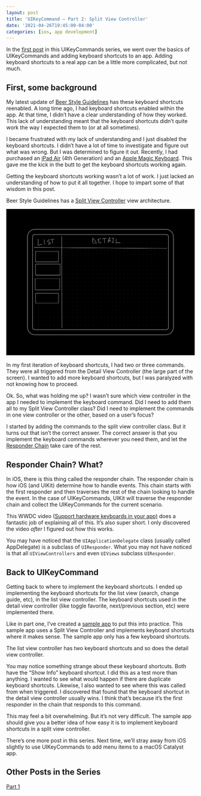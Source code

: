 ```yaml
---
layout: post
title: 'UIKeyCommand — Part 2: Split View Controller'
date: '2021-04-26T19:45:00-04:00'
categories: [ios, app development]
---
```


In the [first post](/2021/04/21/uikeycommand-part-1/) in this UIKeyCommands series, we went over the basics of UIKeyCommands and adding keyboard shortcuts to an app. Adding keyboard shortcuts to a real app can be a little more complicated, but not much. 

## First, some background

My latest update of [Beer Style Guidelines](https://www.beerstyleguidelines.app) has these keyboard shortcuts reenabled. A long time ago, I had keyboard shortcuts enabled within the app. At that time, I didn’t have a clear understanding of how they worked. This lack of understanding meant that the keyboard shortcuts didn’t quite work the way I expected them to (or at all sometimes). 

I became frustrated with my lack of understanding and I just disabled the keyboard shortcuts. I didn’t have a lot of time to investigate and figure out what was wrong. But I was determined to figure it out. Recently, I had purchased an [iPad Air](https://www.apple.com/ipad-air/) (4th Generation) and an [Apple Magic Keyboard](https://www.apple.com/ipad-keyboards/). This gave me the kick in the butt to get the keyboard shortcuts working again. 

Getting the keyboard shortcuts working wasn’t a lot of work. I just lacked an understanding of how to put it all together. I hope to impart some of that wisdom in this post. 

Beer Style Guidelines has a [Split View Controller](https://developer.apple.com/documentation/uikit/uisplitviewcontroller) view architecture. 

![Split View Controller Wireframe](/public/images/2021-uikeycommand-2/wireframe.png)

In my first iteration of keyboard shortcuts, I had two or three commands. They were all triggered from the Detail View Controller (the large part of the screen). I wanted to add more keyboard shortcuts, but I was paralyzed with not knowing how to proceed.

Ok. So, what was holding me up? I wasn’t sure which view controller in the app I needed to implement the keyboard command. Did I need to add them all to my Split View Controller class? Did I need to implement the commands in one view controller or the other, based on a user’s focus? 

I started by adding the commands to the split view controller class. But it turns out that isn’t the correct answer. The correct answer is that you implement the keyboard commands wherever you need them, and let the [Responder Chain](https://developer.apple.com/documentation/uikit/touches_presses_and_gestures/using_responders_and_the_responder_chain_to_handle_events) take care of the rest.

## Responder Chain? What? 

In iOS, there is this thing called the responder chain. The responder chain is how iOS (and UIKit) determine how to handle events. This chain starts with the first responder and then traverses the rest of the chain looking to handle the event. In the case of UIKeyCommands, UIKit will traverse the responder chain and collect the UIKeyCommands for the current scenario. 

This WWDC video ([Support hardware keyboards in your app)](https://developer.apple.com/wwdc20/10109 "Support hardware keyboards in your app") does a fantastic job of explaining all of this. It’s also super short. I only discovered the video _after_ I figured out how this works. 

You may have noticed that the `UIApplicationDelegate` class (usually called AppDelegate) is a subclass of `UIResponder`. What you may not have noticed is that all `UIViewControllers` and even `UIViews` subclass `UIResponder`. 

## Back to UIKeyCommand
Getting back to where to implement the keyboard shortcuts. I ended up implementing the keyboard shortcuts for the list view (search, change guide, etc), in the list view controller. The keyboard shortcuts used in the detail view controller (like toggle favorite, next/previous section, etc) were implemented there. 

Like in part one, I’ve created a [sample app](https://github.com/rwgrier/UIKeyCommand-series/tree/part-2-splitview) to put this into practice. This sample app uses a Split View Controller and implements keyboard shortcuts where it makes sense. The sample app only has a few keyboard shortcuts. 

The list view controller has two keyboard shortcuts and so does the detail view controller. 

You may notice something strange about these keyboard shortcuts. Both have the “Show Info” keyboard shortcut. I did this as a test more than anything. I wanted to see what would happen if there are duplicate keyboard shortcuts. Likewise, I also wanted to see where this was called from when triggered. I discovered that found that the keyboard shortcut in the detail view controller usually wins. I think that’s because it’s the first responder in the chain that responds to this command.  

This may feel a bit overwhelming. But it’s not very difficult. The sample app should give you a better idea of how easy it is to implement keyboard shortcuts in a split view controller. 

There’s one more post in this series. Next time, we’ll stray away from iOS slightly to use UIKeyCommands to add menu items to a macOS Catalyst app. 

## Other Posts in the Series
[Part 1](/2021/04/21/uikeycommand-part-1/) 
